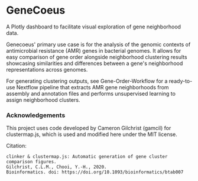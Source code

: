 # GeneCoeus
A Plotly dashboard to facilitate visual exploration of gene neighborhood data. 

Genecoeus' primary use case is for the analysis of the genomic contexts of antimicrobial resistance (AMR) genes in bacterial genomes. It allows for easy comparison of gene order alongside neighborhood clustering results showcasing similarities and differences between a gene's neighborhood representations across genomes. 

For generating clustering outputs, see Gene-Order-Workflow for a ready-to-use Nextflow pipeline that extracts AMR gene neighborhoods from assembly and annotation files and performs unsupervised learning to assign neighborhood clusters. 

### Acknowledgements 
This project uses code developed by Cameron Gilchrist (gamcil) for clustermap.js, which is used and modified here under the MIT license.

Citation: 
```
clinker & clustermap.js: Automatic generation of gene cluster comparison figures.
Gilchrist, C.L.M., Chooi, Y.-H., 2020.
Bioinformatics. doi: https://doi.org/10.1093/bioinformatics/btab007
```

